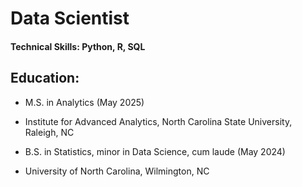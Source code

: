 # Data Scientist

#### Technical Skills: Python, R, SQL

## Education: 
* M.S. in Analytics (May 2025)

* Institute for Advanced Analytics, North Carolina State University, Raleigh, NC

* B.S. in Statistics, minor in Data Science, cum laude	(May 2024)

* University of North Carolina, Wilmington, NC

